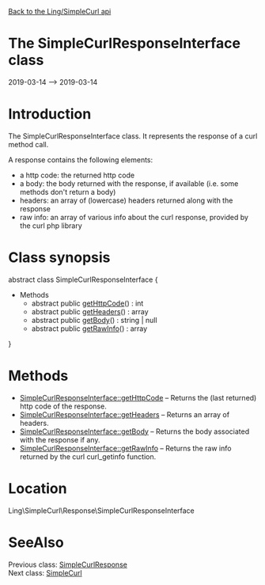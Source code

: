 [Back to the Ling/SimpleCurl api](https://github.com/lingtalfi/SimpleCurl/blob/master/doc/api/Ling/SimpleCurl.md)



The SimpleCurlResponseInterface class
================
2019-03-14 --> 2019-03-14






Introduction
============

The SimpleCurlResponseInterface class.
It represents the response of a curl method call.

A response contains the following elements:

- a http code: the returned http code
- a body: the body returned with the response, if available (i.e. some methods don't return a body)
- headers: an array of (lowercase) headers returned along with the response
- raw info: an array of various info about the curl response, provided by the curl php library



Class synopsis
==============


abstract class <span class="pl-k">SimpleCurlResponseInterface</span>  {

- Methods
    - abstract public [getHttpCode](https://github.com/lingtalfi/SimpleCurl/blob/master/doc/api/Ling/SimpleCurl/Response/SimpleCurlResponseInterface/getHttpCode.md)() : int
    - abstract public [getHeaders](https://github.com/lingtalfi/SimpleCurl/blob/master/doc/api/Ling/SimpleCurl/Response/SimpleCurlResponseInterface/getHeaders.md)() : array
    - abstract public [getBody](https://github.com/lingtalfi/SimpleCurl/blob/master/doc/api/Ling/SimpleCurl/Response/SimpleCurlResponseInterface/getBody.md)() : string | null
    - abstract public [getRawInfo](https://github.com/lingtalfi/SimpleCurl/blob/master/doc/api/Ling/SimpleCurl/Response/SimpleCurlResponseInterface/getRawInfo.md)() : array

}






Methods
==============

- [SimpleCurlResponseInterface::getHttpCode](https://github.com/lingtalfi/SimpleCurl/blob/master/doc/api/Ling/SimpleCurl/Response/SimpleCurlResponseInterface/getHttpCode.md) &ndash; Returns the (last returned) http code of the response.
- [SimpleCurlResponseInterface::getHeaders](https://github.com/lingtalfi/SimpleCurl/blob/master/doc/api/Ling/SimpleCurl/Response/SimpleCurlResponseInterface/getHeaders.md) &ndash; Returns an array of headers.
- [SimpleCurlResponseInterface::getBody](https://github.com/lingtalfi/SimpleCurl/blob/master/doc/api/Ling/SimpleCurl/Response/SimpleCurlResponseInterface/getBody.md) &ndash; Returns the body associated with the response if any.
- [SimpleCurlResponseInterface::getRawInfo](https://github.com/lingtalfi/SimpleCurl/blob/master/doc/api/Ling/SimpleCurl/Response/SimpleCurlResponseInterface/getRawInfo.md) &ndash; Returns the raw info returned by the curl curl_getinfo function.





Location
=============
Ling\SimpleCurl\Response\SimpleCurlResponseInterface


SeeAlso
==============
Previous class: [SimpleCurlResponse](https://github.com/lingtalfi/SimpleCurl/blob/master/doc/api/Ling/SimpleCurl/Response/SimpleCurlResponse.md)<br>Next class: [SimpleCurl](https://github.com/lingtalfi/SimpleCurl/blob/master/doc/api/Ling/SimpleCurl/SimpleCurl.md)<br>
